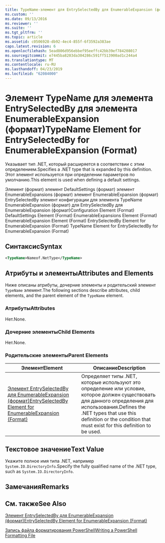 ```yaml
---
title: TypeName-элемент для EntrySelectedBy для EnumerableExpansion (формат) | Документация Майкрософт
ms.custom: ''
ms.date: 09/13/2016
ms.reviewer: ''
ms.suite: ''
ms.tgt_pltfrm: ''
ms.topic: article
ms.assetid: c0506928-db92-4ec4-855f-6f3592a383ae
caps.latest.revision: 6
ms.openlocfilehash: 5ead806d956ebbef95eeffc42bb39ef784208017
ms.sourcegitcommit: e7445ba8203da304286c591ff513900ad1c244a4
ms.translationtype: MT
ms.contentlocale: ru-RU
ms.lasthandoff: 04/23/2019
ms.locfileid: "62084000"
---
```

# <a name="typename-element-for-entryselectedby-for-enumerableexpansion-format"></a><span data-ttu-id="3b445-102">Элемент TypeName для элемента EntrySelectedBy для элемента EnumerableExpansion (формат)</span><span class="sxs-lookup"><span data-stu-id="3b445-102">TypeName Element for EntrySelectedBy for EnumerableExpansion (Format)</span></span>

<span data-ttu-id="3b445-103">Указывает тип .NET, который расширяется в соответствии с этим определением.</span><span class="sxs-lookup"><span data-stu-id="3b445-103">Specifies a .NET type that is expanded by this definition.</span></span> <span data-ttu-id="3b445-104">Этот элемент используется при определении параметров по умолчанию.</span><span class="sxs-lookup"><span data-stu-id="3b445-104">This element is used when defining a default settings.</span></span>

<span data-ttu-id="3b445-105">Элемент (формат) элемент DefaultSettings (формат) элемент EnumerableExpansions (формат) элемент EnumerableExpansion (формат) EntrySelectedBy элемент конфигурации для элемента TypeName EnumerableExpansion (формат) для EntrySelectedBy для EnumerableExpansion (формат)</span><span class="sxs-lookup"><span data-stu-id="3b445-105">Configuration Element (Format) DefaultSettings Element (Format) EnumerableExpansions Element (Format) EnumerableExpansion Element (Format) EntrySelectedBy Element for EnumerableExpansion (Format) TypeName Element for EntrySelectedBy for EnumerableExpansion (Format)</span></span>

## <a name="syntax"></a><span data-ttu-id="3b445-106">Синтаксис</span><span class="sxs-lookup"><span data-stu-id="3b445-106">Syntax</span></span>

```xml
<TypeName>Nameof.NetType</TypeName>

```

## <a name="attributes-and-elements"></a><span data-ttu-id="3b445-107">Атрибуты и элементы</span><span class="sxs-lookup"><span data-stu-id="3b445-107">Attributes and Elements</span></span>

<span data-ttu-id="3b445-108">Ниже описаны атрибуты, дочерние элементы и родительский элемент `TypeName` элемент.</span><span class="sxs-lookup"><span data-stu-id="3b445-108">The following sections describe attributes, child elements, and the parent element of the `TypeName` element.</span></span>

### <a name="attributes"></a><span data-ttu-id="3b445-109">Атрибуты</span><span class="sxs-lookup"><span data-stu-id="3b445-109">Attributes</span></span>

<span data-ttu-id="3b445-110">Нет.</span><span class="sxs-lookup"><span data-stu-id="3b445-110">None.</span></span>

### <a name="child-elements"></a><span data-ttu-id="3b445-111">Дочерние элементы</span><span class="sxs-lookup"><span data-stu-id="3b445-111">Child Elements</span></span>

<span data-ttu-id="3b445-112">Нет.</span><span class="sxs-lookup"><span data-stu-id="3b445-112">None.</span></span>

### <a name="parent-elements"></a><span data-ttu-id="3b445-113">Родительские элементы</span><span class="sxs-lookup"><span data-stu-id="3b445-113">Parent Elements</span></span>

|<span data-ttu-id="3b445-114">Элемент</span><span class="sxs-lookup"><span data-stu-id="3b445-114">Element</span></span>|<span data-ttu-id="3b445-115">Описание</span><span class="sxs-lookup"><span data-stu-id="3b445-115">Description</span></span>|
|-------------|-----------------|
|[<span data-ttu-id="3b445-116">Элемент EntrySelectedBy для EnumerableExpansion (формат)</span><span class="sxs-lookup"><span data-stu-id="3b445-116">EntrySelectedBy Element for EnumerableExpansion (Format)</span></span>](./entryselectedby-element-for-enumerableexpansion-format.md)|<span data-ttu-id="3b445-117">Определяет типы .NET, которые используют это определение или условие, которое должен существовать для данного определения для использования.</span><span class="sxs-lookup"><span data-stu-id="3b445-117">Defines the .NET types that use this definition or the condition that must exist for this definition to be used.</span></span>|

## <a name="text-value"></a><span data-ttu-id="3b445-118">Текстовое значение</span><span class="sxs-lookup"><span data-stu-id="3b445-118">Text Value</span></span>

<span data-ttu-id="3b445-119">Укажите полное имя типа .NET, например `System.IO.DirectoryInfo`.</span><span class="sxs-lookup"><span data-stu-id="3b445-119">Specify the fully qualified name of the .NET type, such as `System.IO.DirectoryInfo`.</span></span>

## <a name="remarks"></a><span data-ttu-id="3b445-120">Замечания</span><span class="sxs-lookup"><span data-stu-id="3b445-120">Remarks</span></span>

## <a name="see-also"></a><span data-ttu-id="3b445-121">См. также</span><span class="sxs-lookup"><span data-stu-id="3b445-121">See Also</span></span>

[<span data-ttu-id="3b445-122">Элемент EntrySelectedBy для EnumerableExpansion (формат)</span><span class="sxs-lookup"><span data-stu-id="3b445-122">EntrySelectedBy Element for EnumerableExpansion (Format)</span></span>](./entryselectedby-element-for-enumerableexpansion-format.md)

[<span data-ttu-id="3b445-123">Запись файла форматирования PowerShell</span><span class="sxs-lookup"><span data-stu-id="3b445-123">Writing a PowerShell Formatting File</span></span>](./writing-a-powershell-formatting-file.md)

